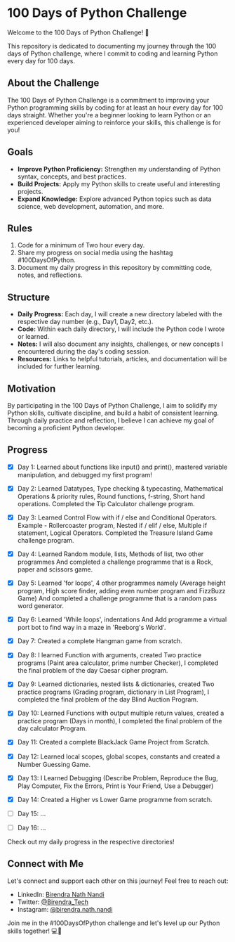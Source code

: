 # 100 Days of Python Challenge

Welcome to the 100 Days of Python Challenge! 🚀

This repository is dedicated to documenting my journey through the 100 days of Python challenge, where I commit to coding and learning Python every day for 100 days.

## About the Challenge

The 100 Days of Python Challenge is a commitment to improving your Python programming skills by coding for at least an hour every day for 100 days straight. Whether you're a beginner looking to learn Python or an experienced developer aiming to reinforce your skills, this challenge is for you!

## Goals

- **Improve Python Proficiency:** Strengthen my understanding of Python syntax, concepts, and best practices.
- **Build Projects:** Apply my Python skills to create useful and interesting projects.
- **Expand Knowledge:** Explore advanced Python topics such as data science, web development, automation, and more.

## Rules

1. Code for a minimum of Two hour every day.
2. Share my progress on social media using the hashtag #100DaysOfPython.
3. Document my daily progress in this repository by committing code, notes, and reflections.

## Structure

- **Daily Progress:** Each day, I will create a new directory labeled with the respective day number (e.g., Day1, Day2, etc.).
- **Code:** Within each daily directory, I will include the Python code I wrote or learned.
- **Notes:** I will also document any insights, challenges, or new concepts I encountered during the day's coding session.
- **Resources:** Links to helpful tutorials, articles, and documentation will be included for further learning.

## Motivation

By participating in the 100 Days of Python Challenge, I aim to solidify my Python skills, cultivate discipline, and build a habit of consistent learning. Through daily practice and reflection, I believe I can achieve my goal of becoming a proficient Python developer.

## Progress

- [x] Day 1: Learned about functions like input() and print(), mastered variable manipulation, and debugged my first program!

- [x] Day 2: Learned Datatypes, Type checking & typecasting, Mathematical Operations & priority rules, Round functions, f-string, Short hand operations. Completed the Tip Calculator challenge program.

- [x] Day 3: Learned Control Flow with if / else and Conditional Operators. Example - Rollercoaster program, Nested if / elif / else, Multiple if statement, Logical Operators. Completed the Treasure Island Game challenge program.

- [x] Day 4: Learned Random module, lists, Methods of list, two other programmes And completed a challenge programme that is a Rock, paper and scissors game.

- [x] Day 5: Learned 'for loops', 4 other programmes namely (Average height program, High score finder, adding even number program and FizzBuzz Game) And completed a challenge programme that is a random pass word generator.

- [x] Day 6: Learned 'While loops', indentations And Add programme a virtual port bot to find way in a maze in 'Reeborg's World'.

- [x] Day 7: Created a complete Hangman game from scratch.

- [x] Day 8: I learned Function with arguments, created Two practice programs (Paint area calculator, prime number Checker), I completed the final problem of the day Caesar cipher program.

- [x] Day 9: Learned dictionaries, nested lists & dictionaries, created Two practice programs (Grading program, dictionary in List Program), I completed the final problem of the day Blind Auction Program.

- [x] Day 10: Learned Functions with output multiple return values, created a practice program (Days in month), I completed the final problem of the day calculator Program.

- [x] Day 11: Created a complete BlackJack Game Project from Scratch.

- [x] Day 12: Learned local scopes, global scopes, constants and created a Number Guessing Game.

- [x] Day 13: I Learned Debugging (Describe Problem, Reproduce the Bug, Play Computer, Fix the Errors, Print is Your Friend, Use a Debugger)

- [x] Day 14: Created a Higher vs Lower Game programme from scratch.

- [ ] Day 15: ...

- [ ] Day 16: ...

Check out my daily progress in the respective directories!

## Connect with Me

Let's connect and support each other on this journey! Feel free to reach out:

- LinkedIn: [Birendra Nath Nandi](https://www.linkedin.com/in/birendra-nath-nandi/)
- Twitter: [@Birendra_Tech](https://twitter.com/Birendra_Tech)
- Instagram: [@birendra.nath.nandi](https://www.instagram.com/birendra.nath.nandi/)

Join me in the #100DaysOfPython challenge and let's level up our Python skills together! 💻🐍
